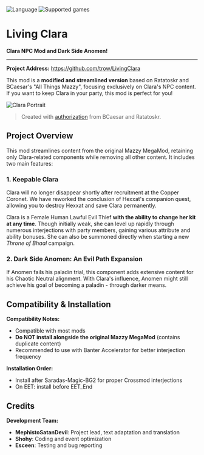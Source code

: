 ![Language](https://img.shields.io/static/v1?label=language&message=Chinese%20%7C%20English%20%7C%20Russian&color=limegreen)
![Supported games](https://img.shields.io/static/v1?label=supported%20games&message=BG2EE%20%7C%20EET&color=dodgerblue)

# Living Clara
**Clara NPC Mod and Dark Side Anomen!**

---

**Project Address:** https://github.com/trow/LivingClara

This mod is a **modified and streamlined version** based on Ratatoskr and BCaesar's "All Things Mazzy", focusing exclusively on Clara's NPC content. If you want to keep Clara in your party, this mod is perfect for you!

![Clara Portrait](https://static.wikia.nocookie.net/baldursgategame/images/5/5f/Clara_OHHEX_Portrait_BG2EE.png)

> Created with [authorization](https://forums.beamdog.com/discussion/71473/megamod-3-16-mazzy-romance-clara-npc-darkside-anomen-flying-aerie-for-the-evil-more-done/p46) from BCaesar and Ratatoskr.

## Project Overview

This mod streamlines content from the original Mazzy MegaMod, retaining only Clara-related components while removing all other content. It includes two main features:

### 1. Keepable Clara
Clara will no longer disappear shortly after recruitment at the Copper Coronet. We have reworked the conclusion of Hexxat's companion quest, allowing you to destroy Hexxat and save Clara permanently. 

Clara is a Female Human Lawful Evil Thief **with the ability to change her kit at any time**. Though initially weak, she can level up rapidly through numerous interjections with party members, gaining various attribute and ability bonuses. She can also be summoned directly when starting a new *Throne of Bhaal* campaign.

### 2. Dark Side Anomen: An Evil Path Expansion
If Anomen fails his paladin trial, this component adds extensive content for his Chaotic Neutral alignment. With Clara's influence, Anomen might still achieve his goal of becoming a paladin - through darker means.

## Compatibility & Installation

**Compatibility Notes:**
- Compatible with most mods
- **Do NOT install alongside the original Mazzy MegaMod** (contains duplicate content)
- Recommended to use with Banter Accelerator for better interjection frequency

**Installation Order:**
- Install after Saradas-Magic-BG2 for proper Crossmod interjections
- On EET: install before EET_End

## Credits

**Development Team:**
- **MephistoSatanDevil**: Project lead, text adaptation and translation
- **Shohy**: Coding and event optimization  
- **Esceen**: Testing and bug reporting